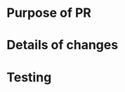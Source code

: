 # Purpose of PR
<!-- - The purpose of this pull request -->

# Details of changes
<!-- - What had been changed/added -->

# Testing
<!-- - How was this tested -->
